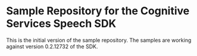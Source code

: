 # Sample Repository for the Cognitive Services Speech SDK

This is the initial version of the sample repository.
The samples are working against version 0.2.12732 of the SDK.
